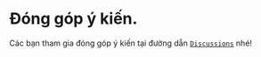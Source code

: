 # Đóng góp ý kiến.
Các bạn tham gia đóng góp ý kiến tại đường dẫn [`Discussions`](https://github.com/darleyx2/tdtu-latex-report-form/discussions/3) nhé!
